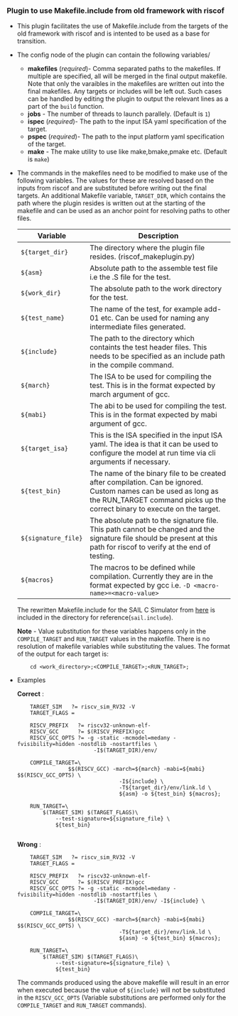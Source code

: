### Plugin to use Makefile.include from old framework with riscof

- This plugin facilitates the use of Makefile.include from the targets of the old framework with
  riscof and is intented to be used as a base for transition.
- The config node of the plugin can contain the following variables/
    - **makefiles** (*required*)- Comma separated paths to the makefiles. If multiple are specified, all will be
      merged in the final output makefile. Note that only the varaibles in the makefiles are written
      out into the final makefiles. Any targets or includes will be left out. Such cases can be
      handled by editing the plugin to output the relevant lines as a part of the `build` function.
    - **jobs** - The number of threads to launch parallely. (Default is `1`)
    - **ispec** (*required*)- The path to the input ISA yaml specification of the target.
    - **pspec** (*required*)- The path to the input platform yaml specification of the target.
    - **make** - The make utility to use like make,bmake,pmake etc. (Default is `make`)

- The commands in the makefiles need to be modified to make use of the following variables. The
  values for these are resolved based on the inputs from riscof and are substituted before writing
  out the final targets. An additional Makefile variable, `TARGET_DIR`, which contains the path
  where the plugin resides is written out at the starting of the makefile and can be used as an anchor
  point for resolving paths to other files.

    | Variable      | Description |
    | ------------- | ----------- |
    | `${target_dir}` | The directory where the plugin file resides. (riscof_makeplugin.py) |
    | `${asm}`        | Absolute path to the assemble test file i.e the .S file for the test. |
    | `${work_dir}`   | The absolute path to the work directory for the test. |
    | `${test_name}`  | The name of the test, for example add-01 etc. Can be used for naming any intermediate files generated. |
    | `${include}`    | The path to the directory which containts the test header files. This needs to be specified as an include path in the compile command. |
    | `${march}`      | The ISA to be used for compiling the test. This is in the format expected by march argument of gcc. |
    | `${mabi}`      | The abi to be used for compiling the test. This is in the format expected by mabi argument of gcc. |
    | `${target_isa}` | This is the ISA specified in the input ISA yaml. The idea is that it can be used to configure the model at run time via cli arguments if necessary. |
    | `${test_bin}`   | The name of the binary file to be created after compilation. Can be ignored. Custom names can be used as long as the RUN_TARGET command picks up the correct binary to execute on the target. |
    | `${signature_file}` | The absolute path to the signature file. This path cannot be changed and the signature file should be present at this path for riscof to verify at the end of testing. |
    | `${macros}`     | The macros to be defined while compilation. Currently they are in the format expected by gcc i.e.  `-D <macro-name>=<macro-value>` |


    The rewritten Makefile.include for the SAIL C Simulator from [here](https://github.com/riscv/riscv-arch-test/blob/2.4.4/riscv-target/sail-riscv-c/device/rv32i_m/I/Makefile.include) is included in the directory
    for reference(`sail.include`).

    **Note** - Value substitution for these variables happens only in the
    `COMPILE_TARGET` and `RUN_TARGET` values in the makefile. There is no resolution of makefile
    variables while substituting the values. The format of the output for each target is:
    ```
        cd <work_directory>;<COMPILE_TARGET>;<RUN_TARGET>;
    ```

- Examples

    **Correct** :

    ```
        TARGET_SIM   ?= riscv_sim_RV32 -V
        TARGET_FLAGS =
        
        RISCV_PREFIX   ?= riscv32-unknown-elf-
        RISCV_GCC      ?= $(RISCV_PREFIX)gcc
        RISCV_GCC_OPTS ?= -g -static -mcmodel=medany -fvisibility=hidden -nostdlib -nostartfiles \
                            -I$(TARGET_DIR)/env/ 
        
        COMPILE_TARGET=\
                    $$(RISCV_GCC) -march=${march} -mabi=${mabi} $$(RISCV_GCC_OPTS) \
        							-I${include} \
        							-T${target_dir}/env/link.ld \
        						    ${asm} -o ${test_bin} ${macros};
        
        RUN_TARGET=\
            $(TARGET_SIM) $(TARGET_FLAGS)\
                --test-signature=${signature_file} \
                ${test_bin} 
        
    ```

    **Wrong** :

    ```
        TARGET_SIM   ?= riscv_sim_RV32 -V
        TARGET_FLAGS =
        
        RISCV_PREFIX   ?= riscv32-unknown-elf-
        RISCV_GCC      ?= $(RISCV_PREFIX)gcc
        RISCV_GCC_OPTS ?= -g -static -mcmodel=medany -fvisibility=hidden -nostdlib -nostartfiles \
                            -I$(TARGET_DIR)/env/ -I${include} \
        
        COMPILE_TARGET=\
                    $$(RISCV_GCC) -march=${march} -mabi=${mabi} $$(RISCV_GCC_OPTS) \
        							-T${target_dir}/env/link.ld \
        						    ${asm} -o ${test_bin} ${macros};
        
        RUN_TARGET=\
            $(TARGET_SIM) $(TARGET_FLAGS)\
                --test-signature=${signature_file} \
                ${test_bin}
    ```
    The commands produced using the above makefile will result in an error when executed because the
    value of `${include}` will not be substituted in the `RISCV_GCC_OPTS` (Variable substitutions
    are performed only for the `COMPILE_TARGET` and `RUN_TARGET` commands).

